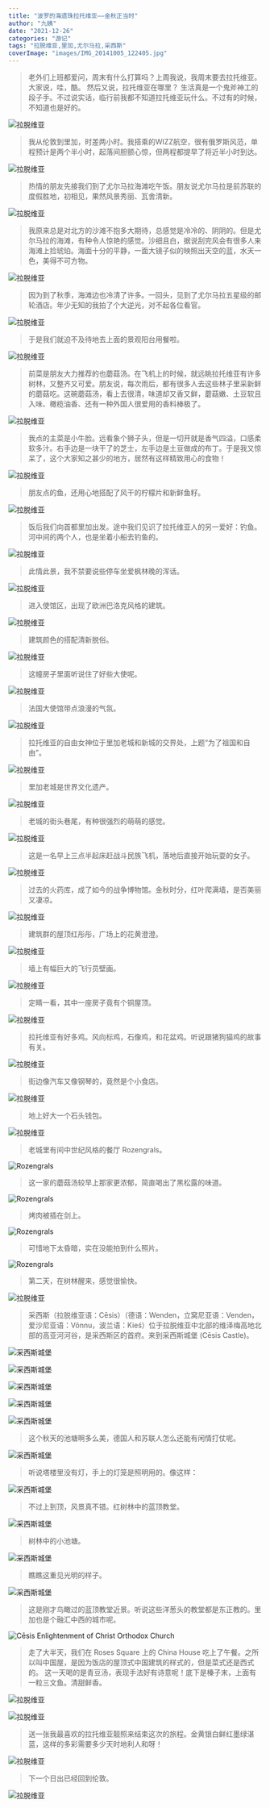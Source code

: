 ```yaml
---
title: "波罗的海遗珠拉托维亚——金秋正当时"
author: "九姨"
date: "2021-12-26"
categories: "游记"
tags: "拉脱维亚,里加,尤尔马拉,采西斯"
coverImage: "images/IMG_20141005_122405.jpg"
---
```


>老外们上班都爱问，周末有什么打算吗？上周我说，我周末要去拉托维亚。 大家说，哇，酷。 然后又说，拉托维亚在哪里？ 生活真是一个鬼斧神工的段子手。不过说实话，临行前我都不知道拉托维亚玩什么。不过有的时候，不知道也是好的。

![拉脱维亚](images/IMG_20141004_155729.jpg)

>我从伦敦到里加，时差两小时。我搭乘的WIZZ航空，很有俄罗斯风范，单程预计是两个半小时，起落间胆颤心惊，但两程都提早了将近半小时到达。

![拉脱维亚](images/IMG_20141004_133511.jpg)

>热情的朋友先接我们到了尤尔马拉海滩吃午饭。朋友说尤尔马拉是前苏联的度假胜地，初相见，果然风景秀丽、瓦舍清新。

![拉脱维亚](images/IMG_20141004_144354.jpg)

>我原来总是对北方的沙滩不抱多大期待，总感觉是冷冷的、阴阴的。但是尤尔马拉的海滩，有种令人惊艳的感觉。沙细且白，据说刮完风会有很多人来海滩上捡琥珀。海面十分的平静，一面大镜子似的映照出天空的蓝，水天一色，美得不可方物。

![拉脱维亚](images/IMG_20141004_132026.jpg)

>因为到了秋季，海滩边也冷清了许多。一回头，见到了尤尔马拉五星级的邮轮酒店。年少无知的我拍了个大逆光，对不起各位看官。

![拉脱维亚](images/IMG_20141004_132042.jpg)

>于是我们就迫不及待地去上面的景观阳台用餐啦。 

![拉脱维亚](images/IMG_20141004_141408.jpg)

>前菜是朋友大力推荐的也蘑菇汤。在飞机上的时候，就远眺拉托维亚有许多树林，又整齐又可爱。朋友说，每次雨后，都有很多人去这些林子里采新鲜的蘑菇吃。这碗蘑菇汤，看上去很清，味道却又香又鲜，蘑菇嫩、土豆软且入味、橄榄油香、还有一种外国人很爱用的香料棒极了。

![拉脱维亚](images/IMG_20141004_135223.jpg)

>我点的主菜是小牛脸。远看象个狮子头，但是一切开就是香气四溢，口感柔软多汁。右手边是一块干了的芝士，左手边是土豆做成的布丁。于是我又惊呆了，这个大家知之甚少的地方，居然有这样精致用心的食物！

![拉脱维亚](images/IMG_20141004_141900.jpg)

>朋友点的鱼，还用心地搭配了风干的柠檬片和新鲜鱼籽。 

![拉脱维亚](images/IMG_20141004_141846.jpg)

>饭后我们向首都里加出发。途中我们见识了拉托维亚人的另一爱好：钓鱼。河中间的两个人，也是坐着小船去钓鱼的。 

![拉脱维亚](images/IMG_20141004_151530.jpg)

>此情此景，我不禁要说些停车坐爱枫林晚的浑话。

![拉脱维亚](images/IMG_20141004_152843.jpg)

>进入使馆区，出现了欧洲巴洛克风格的建筑。

![拉脱维亚](images/IMG_20141004_155626.jpg)

>建筑颜色的搭配清新脱俗。

![拉脱维亚](images/IMG_20141004_155255.jpg)

>这幢房子里面听说住了好些大使呢。

![拉脱维亚](images/IMG_20141004_162815.jpg)

>法国大使馆带点浪漫的气氛。

![拉脱维亚](images/IMG_20141004_163355.jpg)

>拉托维亚的自由女神位于里加老城和新城的交界处，上题“为了祖国和自由”。

![拉脱维亚](images/IMG_20141004_163738.jpg)

>里加老城是世界文化遗产。

![拉脱维亚](images/IMG_20141004_171105.jpg)

>老城的街头巷尾，有种很强烈的萌萌的感觉。

![拉脱维亚](images/IMG_20141004_164856.jpg)

>这是一名早上三点半起床赶战斗民族飞机，落地后直接开始玩耍的女子。

![拉脱维亚](images/IMG_20141004_164659.jpg)

>过去的火药库，成了如今的战争博物馆。金秋时分，红叶爬满墙，是否美丽又凄凉。

![拉脱维亚](images/IMG_20141007_103626.jpg)

>建筑群的屋顶红彤彤，广场上的花黄澄澄。

![拉脱维亚](images/IMG_20141004_175433.jpg)

>墙上有幅巨大的飞行员壁画。

![拉脱维亚](images/IMG_20141004_170539.jpg)

>定睛一看，其中一座房子竟有个铜屋顶。

![拉脱维亚](images/IMG_20141004_171128.jpg)

>拉托维亚有好多鸡。风向标鸡，石像鸡，和花盆鸡。听说跟猪狗猫鸡的故事有关。

![拉脱维亚](images/IMG_20141004_174757.jpg)

>街边像汽车又像钢琴的，竟然是个小食店。

![拉脱维亚](images/IMG_20141004_173237.jpg)

>地上好大一个石头钱包。

![拉脱维亚](images/20141002.jpg)

>老城里有间中世纪风格的餐厅 Rozengrals。

![Rozengrals](images/IMG_20141004_194802.jpg)

>这一家的蘑菇汤较早上那家更浓郁，简直喝出了黑松露的味道。

![Rozengrals](images/IMG_20141004_191001.jpg)

>烤肉被插在剑上。

![Rozengrals](images/IMG_20141004_192259.jpg)

>可惜地下太昏暗，实在没能拍到什么照片。

![Rozengrals](images/IMG_20141004_195222.jpg)

>第二天，在树林醒来，感觉很愉快。

![拉脱维亚](images/IMG_20141005_093737.jpg)

>采西斯（拉脱维亚语：Cēsis）（德语：Wenden，立窝尼亚语：Venden，爱沙尼亚语：Võnnu，波兰语：Kieś）位于拉脱维亚中北部的维泽梅高地北部的高亚河河谷，是采西斯区的首府。来到采西斯城堡 (Cēsis Castle)。

![采西斯城堡](images/IMG_20141005_121854.jpg)



![采西斯城堡](images/IMG_20141005_120309.jpg)

![采西斯城堡](images/IMG_20141005_121931.jpg)

![采西斯城堡](images/IMG_20141005_122212.jpg)

![采西斯城堡](images/IMG_20141005_122405.jpg)

>这个秋天的池塘啊多么美，德国人和苏联人怎么还能有闲情打仗呢。

![采西斯城堡](images/IMG_20141005_115318.jpg)

>听说塔楼里没有灯，手上的灯笼是照明用的。像这样：

![采西斯城堡](images/IMG_20141005_124031.jpg)

>不过上到顶，风景真不错。红树林中的蓝顶教堂。

![采西斯城堡](images/IMG_20141005_124207.jpg)

>树林中的小池塘。

![采西斯城堡](images/IMG_20141005_124127.jpg)

>瞧瞧这重见光明的样子。

![采西斯城堡](images/IMG_20141005_131051.jpg)

>这是刚才鸟瞰过的蓝顶教堂近景。听说这些洋葱头的教堂都是东正教的。里加也是个融汇中西的城市呢。

![Cēsis Enlightenment of Christ Orthodox Church](images/IMG_20141005_115842.jpg)

>走了大半天，我们在 Roses Square 上的 China House 吃上了午餐。之所以叫中国屋，是因为饭店的屋顶式中国建筑的样式的，但是菜式还是西式的。 这一天喝的是青豆汤，表现手法好有诗意呢！底下是榛子末，上面有一粒三文鱼。清甜鲜香。

![拉脱维亚](images/IMG_20141005_150334.jpg)

![拉脱维亚](images/IMG_20141005_151827.jpg)

>送一张我最喜欢的拉托维亚靓照来结束这次的旅程。金黄银白鲜红墨绿湛蓝，这样的多彩需要多少天时地利人和呀！

![拉脱维亚](images/IMG_20141005_154008.jpg)

>下一个日出已经回到伦敦。

![拉脱维亚](images/IMG_20141006_070631.jpg)
